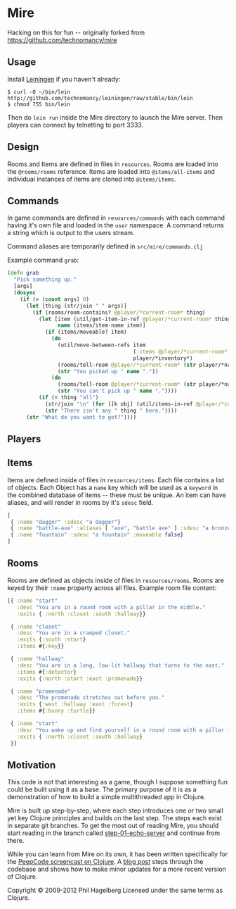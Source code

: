 # Mire

Hacking on this for fun -- originally forked from https://github.com/technomancy/mire

## Usage

Install [Leiningen](http://leiningen.org) if you haven't already:

    $ curl -O ~/bin/lein http://github.com/technomancy/leiningen/raw/stable/bin/lein
    $ chmod 755 bin/lein

Then do `lein run` inside the Mire directory to launch the Mire
server. Then players can connect by telnetting to port 3333.

## Design

Rooms and Items are defined in files in `resources`. Rooms are loaded into the
`@rooms/rooms` reference. Items are loaded into `@items/all-items`
and individual instances of items are cloned into `@items/items`.

## Commands

In game commands are defined in `resources/commands` with each command having
it's own file and loaded in the `user` namespace. A command returns a string
which is output to the users stream.

Command aliases are temporarily defined in `src/mire/commands.clj`

Example command `grab`:

```Clojure
(defn grab
  "Pick something up."
  [args]
  (dosync
    (if (> (count args) 0)
      (let [thing (str/join " " args)]
        (if (rooms/room-contains? @player/*current-room* thing)
          (let [item (util/get-item-in-ref @player/*current-room* thing)
                name (items/item-name item)]
            (if (items/moveable? item)
              (do
                (util/move-between-refs item
                                        (:items @player/*current-room*)
                                        player/*inventory*)
                (rooms/tell-room @player/*current-room* (str player/*name* " picked up " name "."))
                (str "You picked up " name "."))
              (do
                (rooms/tell-room @player/*current-room* (str player/*name* " tried to pick up " name ", and failed."))
                (str "You can't pick up " name "."))))
          (if (= thing "all")
            (str/join "\n" (for [[k obj] (util/items-in-ref @player/*current-room*)] (grab [(:name obj)])))
            (str "There isn't any " thing " here."))))
      (str "What do you want to get?"))))
```

## Players

## Items

Items are defined inside of files in `resources/items`. Each file contains a
list of objects. Each Object has a `name` key which will be used as a `keyword`
in the combined database of items -- these must be unique. An item can have
aliases, and will render in rooms by it's `sdesc` field.

```Clojure
[
 { :name "dagger" :sdesc "a dagger"}
 { :name "battle-axe" :aliases [ "axe", "battle axe" ] :sdesc "a bronze battle axe"}
 { :name "fountain" :sdesc "a fountain" :moveable false}
]
```

## Rooms

Rooms are defined as objects inside of files in `resources/rooms`. Rooms are
keyed by their `:name` property across all files. Example room file content:

```Clojure
[{ :name "start"
   :desc "You are in a round room with a pillar in the middle."
   :exits { :north :closet :south :hallway}}

 { :name "closet"
   :desc "You are in a cramped closet."
   :exits {:south :start}
   :items #{:key}}

 { :name "hallway"
   :desc "You are in a long, low-lit hallway that turns to the east."
   :items #{:detector}
   :exits {:north :start :east :promenade}}

 { :name "promenade"
   :desc "The promenade stretches out before you."
   :exits {:west :hallway :east :forest}
   :items #{:bunny :turtle}}

 { :name "start"
   :desc "You wake up and find yourself in a round room with a pillar in the middle."
   :exits { :north :closet :south :hallway}
 }]
```

## Motivation

This code is not that interesting as a game, though I suppose
something fun could be built using it as a base. The primary purpose
of it is as a demonstration of how to build a simple multithreaded app
in Clojure.

Mire is built up step-by-step, where each step introduces one or two
small yet key Clojure principles and builds on the last step. The
steps each exist in separate git branches. To get the most out of
reading Mire, you should start reading in the branch called
[step-01-echo-server](http://github.com/technomancy/mire/tree/01-echo-server)
and continue from there.

While you can learn from Mire on its own, it has been written
specifically for the [PeepCode screencast on
Clojure](http://peepcode.com/products/functional-programming-with-clojure).
A [blog post](http://technomancy.us/136) steps through the codebase
and shows how to make minor updates for a more recent version of Clojure.

Copyright © 2009-2012 Phil Hagelberg
Licensed under the same terms as Clojure.

